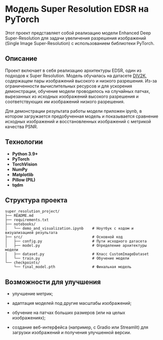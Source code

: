 # Модель Super Resolution EDSR на PyTorch

Этот проект представляет собой реализацию модели Enhanced Deep Super-Resolution для задачи увеличения разрешения изображений (Single Image Super-Resolution) с использованием библиотеки PyTorch.


## Описание

Проект включает в себя реализацию архитектуры EDSR, один из подходов к Super Resolution. Модель обучалась на датасете [DIV2K](https://www.kaggle.com/datasets/takihasan/div2k-dataset-for-super-resolution), содержащем пары изображений высокого и низкого разрешения. Из-за ограниченности вычислительных ресурсов и для ускорения демонстрации, обучение модели проводилось на случайных патчах, вырезанных из исходных изображений высокого разрешения и соответствующих им изображений низкого разрешения.

Для демонстрации результата работы модели приложен ipynb, в котором загружается предобученная модель и показывается сравнение исходных изображений и восстановленных изображений с метрикой качества PSNR.


## Технологии

- **Python 3.9+**
- **PyTorch**
- **TorchVision**
- **NumPy**
- **Matplotlib** 
- **Pillow (PIL)**
- **tqdm**


##  Структура проекта
```
super_resolution_project/
├── README.md
├── requirements.txt
├── notebooks/
│   └── demo_and_visualization.ipynb    # Ноутбук с кодом и визуализацией результата
├── src/                                # Основной код
│   ├── config.py                       # Пути исходного датасета
│   ├── model.py                        # Определение архитектуры модели
│   ├── dataset.py                      # Класс CustomImageDataset
│   └── train.py                        # Обучение модели
└── checkpoints/
    └── final_model.pth                 # Финальная модель
```


## Возможности для улучшения

- улучшение метрик;

- адаптация моделей под другие масштабы изображений;

- обучение на патчах больших размеров (или на целых изображениях);

- создание веб-интерфейса (например, с Gradio или Streamlit) для загрузки изображений и получения улучшенной версии.


